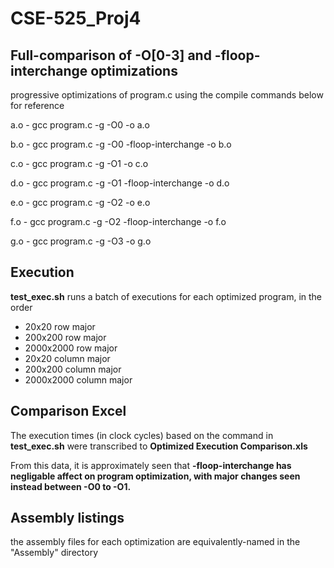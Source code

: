 # CSE-525_Proj4
## Full-comparison of -O[0-3] and -floop-interchange optimizations
progressive optimizations of program.c using the compile commands below for reference

a.o - gcc program.c -g -O0 -o a.o

b.o - gcc program.c -g -O0 -floop-interchange -o b.o

c.o - gcc program.c -g -O1 -o c.o

d.o - gcc program.c -g -O1 -floop-interchange -o d.o

e.o - gcc program.c -g -O2 -o e.o

f.o - gcc program.c -g -O2 -floop-interchange -o f.o

g.o - gcc program.c -g -O3 -o g.o

## Execution
**test_exec.sh** runs a batch of executions for each optimized program, in the order
- 20x20 row major
- 200x200 row major
- 2000x2000 row major
- 20x20 column major
- 200x200 column major
- 2000x2000 column major

## Comparison Excel
The execution times (in clock cycles) based on the command in **test_exec.sh** were transcribed to **Optimized Execution Comparison.xls**

From this data, it is approximately seen that **-floop-interchange has negligable affect on program optimization, with major changes seen instead between -O0 to -O1.**

## Assembly listings
the assembly files for each optimization are equivalently-named in the "Assembly" directory
